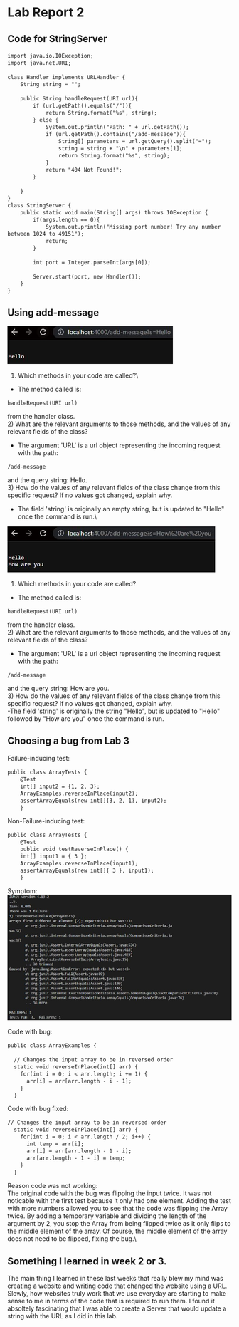 # Lab Report 2

## Code for StringServer

~~~
import java.io.IOException;
import java.net.URI;

class Handler implements URLHandler {
    String string = "";

    public String handleRequest(URI url){
        if (url.getPath().equals("/")){
            return String.format("%s", string);
        } else {
            System.out.println("Path: " + url.getPath());
            if (url.getPath().contains("/add-message")){
                String[] parameters = url.getQuery().split("=");
                string = string + "\n" + parameters[1];
                return String.format("%s", string);
            }
            return "404 Not Found!";
        } 
        
    }
}
class StringServer {
    public static void main(String[] args) throws IOException {
        if(args.length == 0){
            System.out.println("Missing port number! Try any number between 1024 to 49151");
            return;
        }

        int port = Integer.parseInt(args[0]);

        Server.start(port, new Handler());
    }
}
~~~

## Using add-message

![Image](Hello.JPG)

1) Which methods in your code are called?\
- The method called is:
~~~
handleRequest(URI url)
~~~
from the handler class.\
2) What are the relevant arguments to those methods, and the values of any relevant fields of the class?
- The argument 'URL' is a url object representing the incoming request with the path: 
~~~
/add-message
~~~
and the query string: Hello.\
3) How do the values of any relevant fields of the class change from this specific request? If no values got changed, explain why.
- The field 'string' is originally an empty string, but is updated to "Hello" once the command is run.\

![Image](How.JPG)

1) Which methods in your code are called?
- The method called is:
~~~
handleRequest(URI url)
~~~
from the handler class.\
2) What are the relevant arguments to those methods, and the values of any relevant fields of the class?
- The argument 'URL' is a url object representing the incoming request with the path: 
~~~
/add-message
~~~
and the query string: How are you.\
3) How do the values of any relevant fields of the class change from this specific request? If no values got changed, explain why.\
-The field 'string' is originally the string "Hello", but is updated to "Hello" followed by "How are you" once the command is run.

## Choosing a bug from Lab 3

Failure-inducing test:
~~~
public class ArrayTests {
	@Test 
    int[] input2 = {1, 2, 3};
    ArrayExamples.reverseInPlace(input2);
    assertArrayEquals(new int[]{3, 2, 1}, input2);
	}

~~~
Non-Failure-inducing test: 
~~~
public class ArrayTests {
	@Test 
	public void testReverseInPlace() {
    int[] input1 = { 3 };
    ArrayExamples.reverseInPlace(input1);
    assertArrayEquals(new int[]{ 3 }, input1);
	}
~~~

Symptom:\
![Image](Junitfail.JPG)


Code with bug:
~~~
public class ArrayExamples {

  // Changes the input array to be in reversed order
  static void reverseInPlace(int[] arr) {
    for(int i = 0; i < arr.length; i += 1) {
      arr[i] = arr[arr.length - i - 1];
    }
  }
~~~

Code with bug fixed: 
~~~
// Changes the input array to be in reversed order
  static void reverseInPlace(int[] arr) {
    for(int i = 0; i < arr.length / 2; i++) {
      int temp = arr[i];
      arr[i] = arr[arr.length - 1 - i];
      arr[arr.length - 1 - i] = temp;
    }
  }
~~~

Reason code was not working:\
The original code with the bug was flipping the input twice. It was not noticable with the first test because it only had one element. Adding the test with more numbers allowed you to see that the code was flipping the Array twice. By adding a temporary variable and dividing the length of the argument by 2, you stop the Array from being flipped twice as it only flips to the middle element of the array. Of course, the middle element of the array does not need to be flipped, fixing the bug.\
## Something I learned in week 2 or 3.

The main thing I learned in these last weeks that really blew my mind was creating a website and writing code that changed the website using a URL. Slowly, how websites truly work that we use everyday are starting to make sense to me in terms of the code that is required to run them. I found it absoltely fascinating that I was able to create a Server that would update a string with the URL as I did in this lab. 
